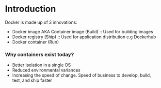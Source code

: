 # Introduction

Docker is made up of 3 innovations:

- Docker image AKA Container image (Build)
  :: Used for building images
- Docker registry (Ship)
  :: Used for application distribution e.g Dockerhub
- Docker container (Run)

### Why containers exist today?

- Better isolation in a single OS
- Reduced environmental variances
- Increasing the speed of change. Speed of business to develop, build, test, and ship faster
